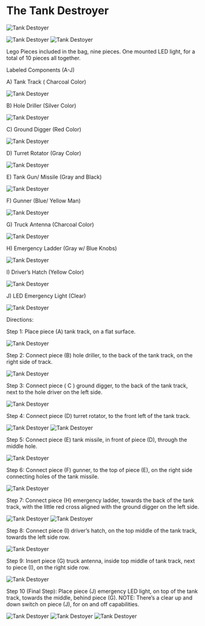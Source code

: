 # The Tank Destroyer

![Tank Destoyer](https://upload.wikimedia.org/wikipedia/commons/thumb/f/f9/Jagdpanther2.jpg/220px-Jagdpanther2.jpg)

![Tank Destoyer](https://github.com/rtalavera0344/E235/blob/legoimages/pic1.jpg)
![Tank Destoyer](https://github.com/rtalavera0344/E235/blob/legoimages/pic2.jpg)

Lego Pieces included in the bag, nine pieces.  One mounted LED light, for a total of 10 pieces all together.

Labeled Components (A-J)

A)	Tank Track ( Charcoal Color) 

![Tank Destoyer](https://github.com/rtalavera0344/E235/blob/legoimages/pic3.jpg)

B)	Hole Driller (Silver Color)
 
![Tank Destoyer](https://github.com/rtalavera0344/E235/blob/legoimages/pic4.jpg)

C)	Ground Digger (Red Color)
 
![Tank Destoyer](https://github.com/rtalavera0344/E235/blob/legoimages/pic5.jpg)

D)	Turret Rotator (Gray Color)

![Tank Destoyer](https://github.com/rtalavera0344/E235/blob/legoimages/pic6.jpg)

E)	Tank Gun/ Missile (Gray and Black)

![Tank Destoyer](https://github.com/rtalavera0344/E235/blob/legoimages/pic7.jpg)

F)	Gunner (Blue/ Yellow Man)

![Tank Destoyer](https://github.com/rtalavera0344/E235/blob/legoimages/pic8.jpg)

G)	Truck Antenna (Charcoal Color)

![Tank Destoyer](https://github.com/rtalavera0344/E235/blob/legoimages/pic9.jpg)

H)	Emergency Ladder (Gray w/ Blue Knobs)
 
![Tank Destoyer](https://github.com/rtalavera0344/E235/blob/legoimages/pic10.jpg)

I)	Driver’s Hatch (Yellow Color)
 
![Tank Destoyer](https://github.com/rtalavera0344/E235/blob/legoimages/pic11.jpg)

J)	LED Emergency Light (Clear)
 
![Tank Destoyer](https://github.com/rtalavera0344/E235/blob/legoimages/pic12.jpg)

Directions:

Step 1: Place piece (A) tank track, on a flat surface.

![Tank Destoyer](https://github.com/rtalavera0344/E235/blob/legoimages/pic13.jpg)

Step 2: Connect piece (B) hole driller, to the back of the tank track, on the right side of track.

![Tank Destoyer](https://github.com/rtalavera0344/E235/blob/legoimages/pic14.jpg)

Step 3: Connect piece ( C ) ground digger, to the back of the tank track, next to the hole driver on the left side.

![Tank Destoyer](https://github.com/rtalavera0344/E235/blob/legoimages/pic15.jpg)

Step 4: Connect piece (D) turret rotator, to the front left of the tank track.

![Tank Destoyer](https://github.com/rtalavera0344/E235/blob/legoimages/pic16.jpg)
![Tank Destoyer](https://github.com/rtalavera0344/E235/blob/legoimages/pic17.jpg)

Step 5: Connect piece (E) tank missile, in front of piece (D), through the middle hole.

![Tank Destoyer](https://github.com/rtalavera0344/E235/blob/legoimages/pic18.jpg)

Step 6: Connect piece (F) gunner, to the top of piece (E), on the right side connecting holes of the tank missile.

![Tank Destoyer](https://github.com/rtalavera0344/E235/blob/legoimages/pic19.jpg)

Step 7: Connect piece (H) emergency ladder, towards the back of the tank track, with the little red cross aligned with the ground digger on the left side.

![Tank Destoyer](https://github.com/rtalavera0344/E235/blob/legoimages/pic20.jpg)
![Tank Destoyer](https://github.com/rtalavera0344/E235/blob/legoimages/pic21.jpg)

Step 8: Connect piece (I) driver’s hatch, on the top middle of the tank track, towards the left side row.

![Tank Destoyer](https://github.com/rtalavera0344/E235/blob/legoimages/pic22.jpg)

Step 9: Insert piece (G) truck antenna, inside top middle of tank track, next to piece (I), on the right side row.

![Tank Destoyer](https://github.com/rtalavera0344/E235/blob/legoimages/pic23.jpg)

Step 10 (Final Step): Place piece (J) emergency LED light, on top of the tank track, towards the middle, behind piece (G). NOTE: There’s a clear up and down switch on piece (J), for on and off capabilities.

![Tank Destoyer](https://github.com/rtalavera0344/E235/blob/legoimages/pic24.jpg)
![Tank Destoyer](https://github.com/rtalavera0344/E235/blob/legoimages/pic25.jpg)
![Tank Destoyer](https://github.com/rtalavera0344/E235/blob/legoimages/pic26.jpg)


















